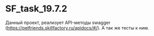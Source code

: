 # SF_task_19.7.2

Данный проект, реализует API-методы swagger (https://petfriends.skillfactory.ru/apidocs/#/). 
А так же тесты к ним.
